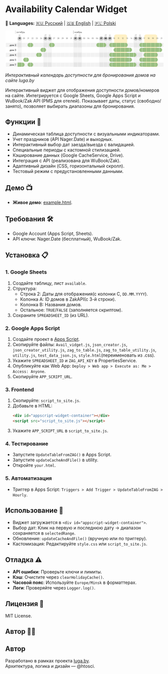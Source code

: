 # Availability Calendar Widget
📘 **Languages:**
[🇷🇺 Русский](README.md) | [🇬🇧 English](README.en.md) | [🇵🇱 Polski](README.pl.md)

![скриншот](Screenshot_202510.png)

*Интерактивный календарь доступности для бронирования домов на сайте luga.by*

Интерактивный виджет для отображения доступности домов/номеров на сайте. Интегрируется с Google Sheets, Google Apps Script и WuBook/Zak API (PMS для отелей). Показывает даты, статус (свободно/занято), позволяет выбирать диапазоны для бронирования.

## Функции 🚀

- Динамическая таблица доступности с визуальными индикаторами.
- Учет праздников (API Nager.Date) и выходных.
- Интерактивный выбор дат заезда/выезда с валидацией.
- Специальные периоды с кастомной стилизацией.
- Кэширование данных (Google CacheService, Drive).
- Интеграция с API (реализована для WuBook/Zak).
- Адаптивный дизайн (CSS, горизонтальный скролл).
- Тестовый режим с предустановленными данными.

## Демо 📺

- **Живое демо**: [example.html](https://htosci.github.io/availibl_widget/example.html).

## Требования 🛠️

- Google Account (Apps Script, Sheets).
- API ключи: Nager.Date (бесплатный), WuBook/Zak.

## Установка 📋

### 1. Google Sheets
1. Создайте таблицу, лист `available`.
2. Структура:
   - Строка 2: Даты для отображения(с колонки C, `DD.MM.YYYY`).
   - Колонка A: ID домов в ZakAPI(с 3-й строки).
   - Колонка B: Названия домов.
   - Остальное: `TRUE`/`FALSE` (заполняется скриптом).
3. Сохраните `SPREADSHEET_ID` (из URL).

### 2. Google Apps Script
1. Создайте проект в [Apps Script](https://script.google.com).
2. Скопируйте файлы: `Avail_vidget.js`, `json_creator.js`, `json_creator_utility.js`, `zag_to_table.js`, `zag_to_table_utility.js`, `utility.js`, `test_data_json.js`, `style.html`(переименовать из .css).
3. Укажите `SPREADSHEET_ID` и `ZAG_API_KEY` в PropertiesService.
4. Опубликуйте как Web App: `Deploy > Web app > Execute as: Me > Access: Anyone`.
5. Скопируйте `APP_SCRIPT_URL`.

### 3. Frontend
1. Скопируйте: `script_to_site.js`.
2. Добавьте в HTML:
   ```html
   <div id="appscript-widget-container"></div>
   <script src="script_to_site.js"></script>
   ```
3. Укажите `APP_SCRIPT_URL` в `script_to_site.js`.

### 4. Тестирование
- Запустите `UpdateTableFromZAG()` в Apps Script.
- Запустите `updateCacheAndFile()` в utility.
- Откройте `your.html`.

### 5. Автоматизация
- Триггер в Apps Script: `Triggers > Add Trigger > UpdateTableFromZAG > Hourly`.

## Использование 🔧

- Виджет загружается в `<div id="appscript-widget-container">`.
- Выбор дат: Клик на первую и последнюю дату → диапазон сохраняется в `selectedRange`.
- Обновление: `updateCacheAndFile()` (вручную или по триггеру).
- Кастомизация: Редактируйте `style.css` или `script_to_site.js`.

## Отладка ⚠️

- **API ошибки**: Проверьте ключи и лимиты.
- **Кэш**: Очистите через `clearHolidayCache()`.
- **Часовой пояс**: Используйте `Europe/Minsk` в форматтерах.
- **Логи**: Проверяйте через `Logger.log()`.

## Лицензия 📄

MIT License.

## Автор 👨‍💻

## Автор
Разработано в рамках проекта [luga.by](https://luga.by).  
Архитектура, логика и дизайн — @htosci.